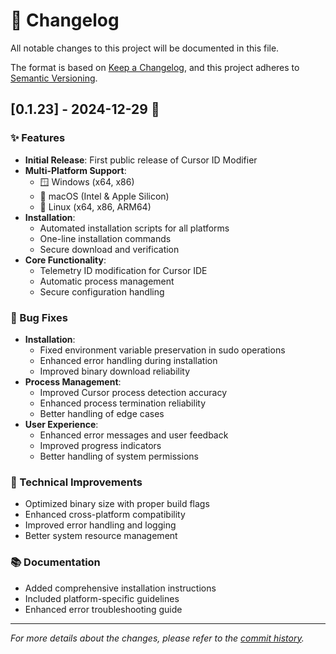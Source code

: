 # 📝 Changelog

All notable changes to this project will be documented in this file.

The format is based on [Keep a Changelog](https://keepachangelog.com/en/1.0.0/),
and this project adheres to [Semantic Versioning](https://semver.org/spec/v2.0.0.html).

## [0.1.23] - 2024-12-29 🚀

### ✨ Features
- **Initial Release**: First public release of Cursor ID Modifier
- **Multi-Platform Support**: 
  - 🪟 Windows (x64, x86)
  - 🍎 macOS (Intel & Apple Silicon)
  - 🐧 Linux (x64, x86, ARM64)
- **Installation**:
  - Automated installation scripts for all platforms
  - One-line installation commands
  - Secure download and verification
- **Core Functionality**:
  - Telemetry ID modification for Cursor IDE
  - Automatic process management
  - Secure configuration handling

### 🐛 Bug Fixes
- **Installation**:
  - Fixed environment variable preservation in sudo operations
  - Enhanced error handling during installation
  - Improved binary download reliability
- **Process Management**:
  - Improved Cursor process detection accuracy
  - Enhanced process termination reliability
  - Better handling of edge cases
- **User Experience**:
  - Enhanced error messages and user feedback
  - Improved progress indicators
  - Better handling of system permissions

### 🔧 Technical Improvements
- Optimized binary size with proper build flags
- Enhanced cross-platform compatibility
- Improved error handling and logging
- Better system resource management

### 📚 Documentation
- Added comprehensive installation instructions
- Included platform-specific guidelines
- Enhanced error troubleshooting guide

---
*For more details about the changes, please refer to the [commit history](https://github.com/yuaotian/go-cursor-help/commits/main).*

[0.1.22]: https://github.com/yuaotian/go-cursor-help/releases/tag/v0.1.23 